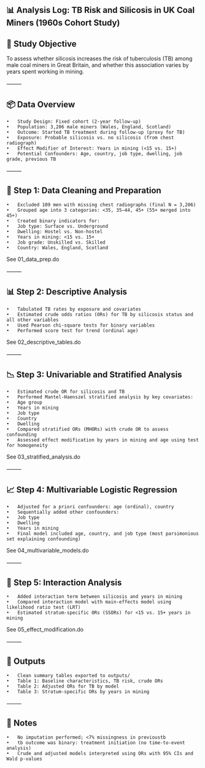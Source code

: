 ## 📊 Analysis Log: TB Risk and Silicosis in UK Coal Miners (1960s Cohort Study)

## 🧭 Study Objective

To assess whether silicosis increases the risk of tuberculosis (TB) among male coal miners in Great Britain, and whether this association varies by years spent working in mining.

⸻

## 📦 Data Overview
	•	Study Design: Fixed cohort (2-year follow-up)
	•	Population: 3,206 male miners (Wales, England, Scotland)
	•	Outcome: Started TB treatment during follow-up (proxy for TB)
	•	Exposure: Probable silicosis vs. no silicosis (from chest radiograph)
	•	Effect Modifier of Interest: Years in mining (<15 vs. 15+)
	•	Potential Confounders: Age, country, job type, dwelling, job grade, previous TB

⸻

## 🔧 Step 1: Data Cleaning and Preparation
	•	Excluded 109 men with missing chest radiographs (final N = 3,206)
	•	Grouped age into 3 categories: <35, 35–44, 45+ (55+ merged into 45+)
	•	Created binary indicators for:
	•	Job type: Surface vs. Underground
	•	Dwelling: Hostel vs. Non-hostel
	•	Years in mining: <15 vs. 15+
	•	Job grade: Unskilled vs. Skilled
	•	Country: Wales, England, Scotland

See 01_data_prep.do

⸻

## 📊 Step 2: Descriptive Analysis
	•	Tabulated TB rates by exposure and covariates
	•	Estimated crude odds ratios (ORs) for TB by silicosis status and all other variables
	•	Used Pearson chi-square tests for binary variables
	•	Performed score test for trend (ordinal age)

See 02_descriptive_tables.do

⸻

## 📉 Step 3: Univariable and Stratified Analysis
	•	Estimated crude OR for silicosis and TB
	•	Performed Mantel-Haenszel stratified analysis by key covariates:
	•	Age group
	•	Years in mining
	•	Job type
	•	Country
	•	Dwelling
	•	Compared stratified ORs (MHORs) with crude OR to assess confounding
	•	Assessed effect modification by years in mining and age using test for homogeneity

See 03_stratified_analysis.do

⸻

## 📈 Step 4: Multivariable Logistic Regression
	•	Adjusted for a priori confounders: age (ordinal), country
	•	Sequentially added other confounders:
	•	Job type
	•	Dwelling
	•	Years in mining
	•	Final model included age, country, and job type (most parsimonious set explaining confounding)

See 04_multivariable_models.do

⸻

## 🔀 Step 5: Interaction Analysis
	•	Added interaction term between silicosis and years in mining
	•	Compared interaction model with main-effects model using likelihood ratio test (LRT)
	•	Estimated stratum-specific ORs (SSORs) for <15 vs. 15+ years in mining

See 05_effect_modification.do

⸻

## 📁 Outputs
	•	Clean summary tables exported to outputs/
	•	Table 1: Baseline characteristics, TB risk, crude ORs
	•	Table 2: Adjusted ORs for TB by model
	•	Table 3: Stratum-specific ORs by years in mining

⸻

## 📝 Notes
	•	No imputation performed; <7% missingness in previoustb
	•	tb outcome was binary: treatment initiation (no time-to-event analysis)
	•	Crude and adjusted models interpreted using ORs with 95% CIs and Wald p-values


